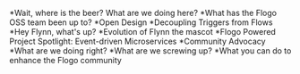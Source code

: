 *Wait, where is the beer? What are we doing here?
  *What has the Flogo OSS team been up to?
*Open Design
  *Decoupling Triggers from Flows
*Hey Flynn, what's up?
  *Evolution of Flynn the mascot
*Flogo Powered Project Spotlight: Event-driven Microservices
*Community Advocacy
  *What are we doing right?
  *What are we screwing up?
  *What you can do to enhance the Flogo community
